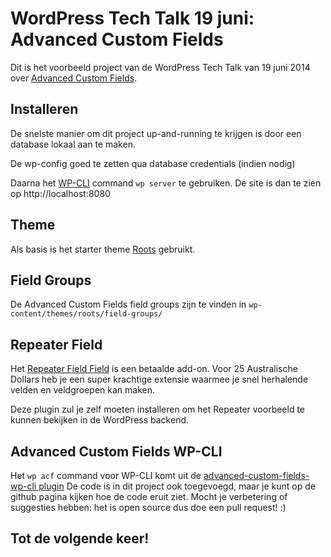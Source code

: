 WordPress Tech Talk 19 juni: Advanced Custom Fields
==================

Dit is het voorbeeld project van de WordPress Tech Talk van 19 juni 2014 over [Advanced Custom Fields](http://www.advancedcustomfields.com).

## Installeren

De snelste manier om dit project up-and-running te krijgen is door een database lokaal aan te maken. 

De wp-config goed te zetten qua database credentials (indien nodig)

Daarna het [WP-CLI](http://wp-cli.org/) command `wp server` te gebruiken. De site is dan te zien op http://localhost:8080 

## Theme

Als basis is het starter theme [Roots](http://roots.io/starter-theme/) gebruikt.

## Field Groups

De Advanced Custom Fields field groups zijn te vinden in `wp-content/themes/roots/field-groups/`

## Repeater Field

Het [Repeater Field Field](http://www.advancedcustomfields.com/add-ons/repeater-field/) is een betaalde add-on. Voor 25 Australische Dollars heb je een super krachtige extensie waarmee je snel herhalende velden en veldgroepen kan maken. 

Deze plugin zul je zelf moeten installeren om het Repeater voorbeeld te kunnen bekijken in de WordPress backend.

## Advanced Custom Fields WP-CLI

Het `wp acf` command voor WP-CLI komt uit de [advanced-custom-fields-wp-cli plugin](https://github.com/hoppinger/advanced-custom-fields-wpcli) De code is in dit project ook toegevoegd, maar je kunt op de github pagina kijken hoe de code eruit ziet. Mocht je verbetering of suggesties hebben: het is open source dus doe een pull request! :)

## Tot de volgende keer!
